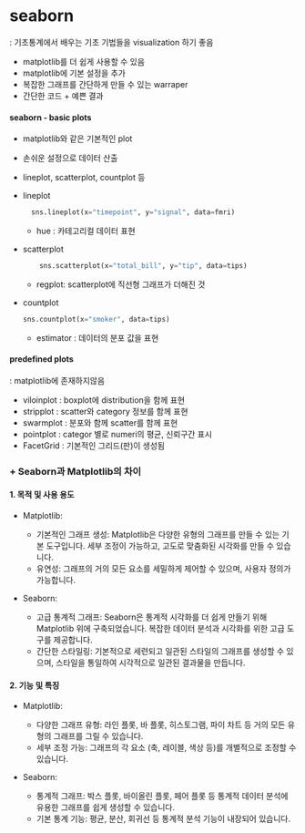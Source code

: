 # seaborn
: 기초통계에서 배우는 기초 기법들을 visualization 하기 좋음
- matplotlib를 더 쉽게 사용할 수 있음
- matplotlib에 기본 설정을 추가
- 복잡한 그래프를 간단하게 만들 수 있는 warraper
- 간단한 코드 + 예쁜 결과

#### seaborn - basic plots
- matplotlib와 같은 기본적인 plot
- 손쉬운 설정으로 데이터 산출
- lineplot, scatterplot, countplot 등

- lineplot
    ```python
      sns.lineplot(x="timepoint", y="signal", data=fmri)
     ```
    + hue : 카테고리컬 데이터 표현

- scatterplot
    ```python
        sns.scatterplot(x="total_bill", y="tip", data=tips)
    ```
  - regplot: scatterplot에 직선형 그래프가 더해진 것

- countplot
    ```python 
    sns.countplot(x="smoker", data=tips)
    ```
    - estimator : 데이터의 분포 값을 표현

#### predefined plots
: matplotlib에 존재하지않음

- viloinplot : boxplot에 distribution을 함께 표현
- stripplot : scatter와 category 정보를 함께 표현
- swarmplot : 분포와 함께 scatter를 함께 표현
- pointplot : categor 별로 numeri의 평균, 신뢰구간 표시
- FacetGrid : 기본적인 그리드(판)이 생성됨

### + Seaborn과 Matplotlib의 차이
#### 1. 목적 및 사용 용도
- Matplotlib:
  - 기본적인 그래프 생성: Matplotlib은 다양한 유형의 그래프를 만들 수 있는 기본 도구입니다. 세부 조정이 가능하고, 고도로 맞춤화된 시각화를 만들 수 있습니다.
  - 유연성: 그래프의 거의 모든 요소를 세밀하게 제어할 수 있으며, 사용자 정의가 가능합니다.

- Seaborn:
  - 고급 통계적 그래프: Seaborn은 통계적 시각화를 더 쉽게 만들기 위해 Matplotlib 위에 구축되었습니다. 복잡한 데이터 분석과 시각화를 위한 고급 도구를 제공합니다.
  - 간단한 스타일링: 기본적으로 세련되고 일관된 스타일의 그래프를 생성할 수 있으며, 스타일을 통일하여 시각적으로 일관된 결과물을 만듭니다.

#### 2. 기능 및 특징
- Matplotlib:
  - 다양한 그래프 유형: 라인 플롯, 바 플롯, 히스토그램, 파이 차트 등 거의 모든 유형의 그래프를 그릴 수 있습니다.
  - 세부 조정 가능: 그래프의 각 요소 (축, 레이블, 색상 등)를 개별적으로 조정할 수 있습니다.

- Seaborn:
  - 통계적 그래프: 박스 플롯, 바이올린 플롯, 페어 플롯 등 통계적 데이터 분석에 유용한 그래프를 쉽게 생성할 수 있습니다.
  - 기본 통계 기능: 평균, 분산, 회귀선 등 통계적 분석 기능이 내장되어 있습니다.